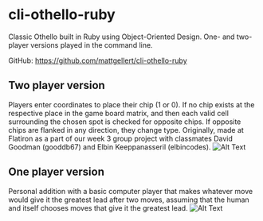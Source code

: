# cli-othello-ruby
Classic Othello built in Ruby using Object-Oriented Design. One- and two-player versions played in the command line.

GitHub: https://github.com/mattgellert/cli-othello-ruby

## Two player version
Players enter coordinates to place their chip (1 or 0). If no chip exists at the respective place in the game board matrix, and then each valid cell surrounding the chosen spot is checked for opposite chips. If opposite chips are flanked in any direction, they change type. Originally, made at Flatiron as a part of our week 3 group project with classmates David Goodman (gooddb67) and Elbin Keeppanasseril (elbincodes).
![Alt Text](https://media.giphy.com/media/3ohs7ZNIMe5FU31s6Q/giphy.gif)

## One player version
Personal addition with a basic computer player that makes whatever move would give it the greatest lead after two moves, assuming that the human and itself chooses moves that give it the greatest lead.
![Alt Text](https://media.giphy.com/media/xT0xeIf5lXIlgvV4Y0/giphy.gif)
